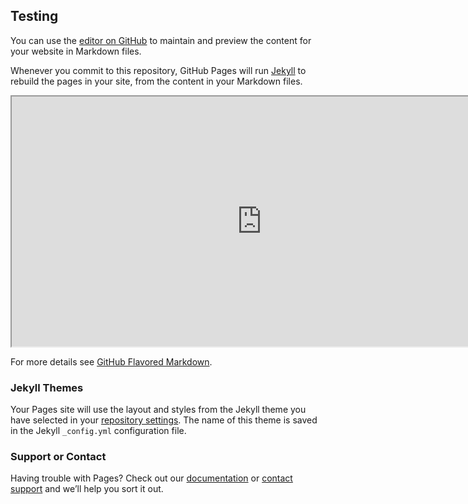 ## Testing

You can use the [editor on GitHub](https://github.com/evomellor/journaltransparency/edit/master/index.md) to maintain and preview the content for your website in Markdown files.

Whenever you commit to this repository, GitHub Pages will run [Jekyll](https://jekyllrb.com/) to rebuild the pages in your site, from the content in your Markdown files.



<iframe src="https://docs.google.com/spreadsheets/d/e/2PACX-1vRozm5v3CTm1rD4hiZSozDang5j0jMvcegXaappANVkGs7GC9WL8W8izifFK12YJjuUKgQyd-faSxCM/pubhtml?widget=true&amp;headers=false" width="800" height="400">

</iframe>



For more details see [GitHub Flavored Markdown](https://guides.github.com/features/mastering-markdown/).

### Jekyll Themes

Your Pages site will use the layout and styles from the Jekyll theme you have selected in your [repository settings](https://github.com/evomellor/journaltransparency/settings). The name of this theme is saved in the Jekyll `_config.yml` configuration file.

### Support or Contact

Having trouble with Pages? Check out our [documentation](https://help.github.com/categories/github-pages-basics/) or [contact support](https://github.com/contact) and we’ll help you sort it out.

